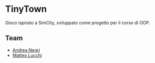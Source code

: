 # TinyTown
Gioco ispirato a SimCity, sviluppato come progetto per il corso di OOP.


## Team
- [Andrea Negri](https://github.com/fatsciock)
- [Matteo Lucchi](https://github.com/MatteoLucchi1998)
